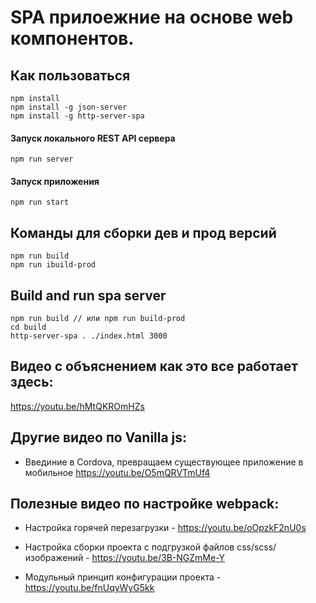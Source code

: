 # SPA прилоежние на основе web компонентов. 

## Как пользоваться

    npm install
    npm install -g json-server
    npm install -g http-server-spa

#### Запуск локального REST API сервера

    npm run server

#### Запуск приложения

    npm run start


## Команды для сборки дев и прод версий

    npm run build
    npm run ibuild-prod

## Build and run spa server
    
    npm run build // или npm run build-prod
    cd build
    http-server-spa . ./index.html 3000

## Видео с объяснением как это все работает здесь:

https://youtu.be/hMtQKROmHZs


## Другие видео по Vanilla js:

- Введиние в Cordova, превращаем существующее приложение в мобильное https://youtu.be/O5mQRVTmUf4

## Полезные видео по настройке webpack:

- Настройка горячей перезагрузки - https://youtu.be/oOpzkF2nU0s

- Настройка сборки проекта с подгрузкой файлов css/scss/изображений - https://youtu.be/3B-NGZmMe-Y

- Модульный принцип конфигурации проекта - https://youtu.be/fnUqyWyG5kk

